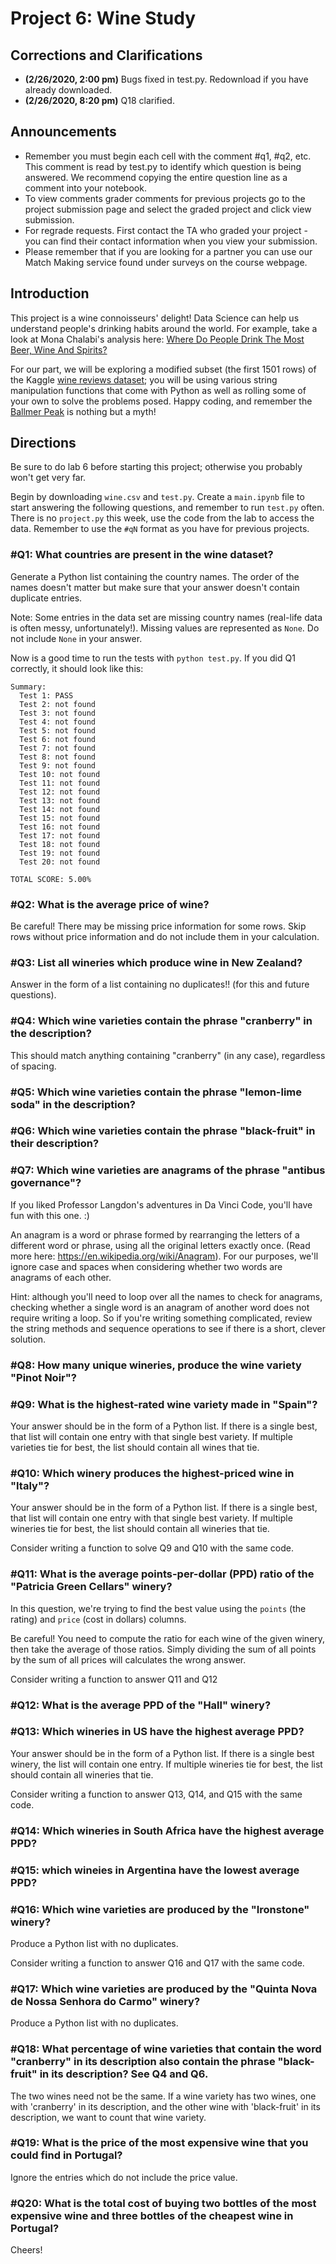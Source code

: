 # Project 6: Wine Study

## Corrections and Clarifications

* **(2/26/2020, 2:00 pm)** Bugs fixed in test.py. Redownload if you have already downloaded.
* **(2/26/2020, 8:20 pm)** Q18 clarified.

## Announcements

* Remember you must begin each cell with the comment #q1, #q2, etc.  This comment is read by test.py to
identify which question is being answered. We recommend copying the entire question line as a comment
into your notebook.
* To view comments grader comments for previous projects go to the project submission page and select
the graded project and click view submission.
* For regrade requests.  First contact the TA who graded your project - you can find their contact
information when you view your submission.
* Please remember that if you are looking for a partner you can use our Match Making service found under surveys on the course webpage.

## Introduction

This project is a wine connoisseurs' delight!  Data Science can help us understand people's drinking
habits around the world.  For example, take a look at Mona Chalabi's analysis
here: [Where Do People Drink The Most Beer, Wine And Spirits?](https://fivethirtyeight.com/features/dear-mona-followup-where-do-people-drink-the-most-beer-wine-and-spirits/)

For our part, we will be exploring a modified subset (the first 1501 rows) of the Kaggle
[wine reviews dataset](https://www.kaggle.com/zynicide/wine-reviews);
you will be using various string manipulation functions that come with
Python as well as rolling some of your own to solve the problems
posed. Happy coding, and remember the [Ballmer
Peak](https://xkcd.com/323/) is nothing but a myth!

## Directions

Be sure to do lab 6 before starting this project; otherwise you
probably won't get very far.

Begin by downloading `wine.csv` and `test.py`.  Create a `main.ipynb`
file to start answering the following questions, and remember to run
`test.py` often.  There is no `project.py` this week, use the code from the lab to access the data.  Remember to use
the `#qN` format as you have for previous projects.

### #Q1: What countries are present in the wine dataset?

Generate a Python list containing the country names. The order of the names doesn't matter but make sure that your answer doesn't contain duplicate entries.

Note: Some entries in the data set are missing country names (real-life data is often messy,
unfortunately!).  Missing values are represented as `None`. Do not include `None` in your answer.

Now is a good time to run the tests with `python test.py`.  If you did Q1 correctly, it should look like this:

```
Summary:
  Test 1: PASS
  Test 2: not found
  Test 3: not found
  Test 4: not found
  Test 5: not found
  Test 6: not found
  Test 7: not found
  Test 8: not found
  Test 9: not found
  Test 10: not found
  Test 11: not found
  Test 12: not found
  Test 13: not found
  Test 14: not found
  Test 15: not found
  Test 16: not found
  Test 17: not found
  Test 18: not found
  Test 19: not found
  Test 20: not found

TOTAL SCORE: 5.00%
```

### #Q2: What is the average price of wine?

Be careful!  There may be missing price information for some rows. Skip rows without price information and do not include them in your calculation.

### #Q3: List all wineries which produce wine in New Zealand?

Answer in the form of a list containing no duplicates!! (for this and future questions).

### #Q4: Which wine varieties contain the phrase "cranberry" in the description?

This should match anything containing "cranberry" (in any case), regardless of
spacing.

### #Q5: Which wine varieties contain the phrase "lemon-lime soda" in the description?


### #Q6: Which wine varieties contain the phrase "black-fruit" in their description?

### #Q7: Which wine varieties are anagrams of the phrase "antibus governance"?

If you liked Professor Langdon's adventures in Da Vinci Code, you'll have fun with this one. :)

An anagram is a word or phrase formed by rearranging the letters of a different word or phrase, using all the original letters exactly once.
(Read more here: https://en.wikipedia.org/wiki/Anagram).  For our
purposes, we'll ignore case and spaces when considering whether two words are anagrams of each other.

Hint: although you'll need to loop over all the names to check for
anagrams, checking whether a single word is an anagram of another word
does not require writing a loop.  So if you're writing something
complicated, review the string methods and sequence operations to see
if there is a short, clever solution.

### #Q8: How many unique wineries, produce the wine variety "Pinot Noir"?

### #Q9: What is the highest-rated wine variety made in "Spain"?

Your answer should be in the form of a Python list.  If there is a single best, that list will contain one entry with that single best variety.  If
multiple varieties tie for best, the list should contain all wines that tie.

### #Q10: Which winery produces the highest-priced wine in "Italy"?

Your answer should be in the form of a Python list.  If there is a single best, that list will contain one entry with that single best variety.  If
multiple wineries tie for best, the list should contain all wineries that tie.

Consider writing a function to solve Q9 and Q10 with the same code.

### #Q11: What is the average points-per-dollar (PPD) ratio of the "Patricia Green Cellars" winery?

In this question, we're trying to find the best value using the
`points` (the rating) and `price` (cost in dollars) columns.

Be careful!  You need to compute the ratio for each wine of the given
winery, then take the average of those ratios.  Simply dividing the
sum of all points by the sum of all prices will calculates the wrong
answer.

Consider writing a function to answer Q11 and Q12

### #Q12: What is the average PPD of the "Hall" winery?

### #Q13: Which wineries in US have the highest average PPD?

Your answer should be in the form of a Python list.  If there is a single best winery, the list will contain one entry.  If multiple wineries tie for best, the list should contain all wineries that tie.

Consider writing a function to answer Q13, Q14, and Q15 with the same code.

### #Q14: Which wineries in South Africa have the highest average PPD?

### #Q15: which wineies in Argentina have the lowest average PPD?

### #Q16: Which wine varieties are produced by the "Ironstone" winery?

Produce a Python list with no duplicates.

Consider writing a function to answer Q16 and Q17 with the same code.

### #Q17: Which wine varieties are produced by the "Quinta Nova de Nossa Senhora do Carmo" winery?

Produce a Python list with no duplicates.

### #Q18: What percentage of wine varieties that contain the word "cranberry" in its description also contain the phrase "black-fruit" in its description? See Q4 and Q6.

The two wines need not be the same. If a wine variety has two wines, one with 'cranberry' in its description, and the other wine with 'black-fruit' in its description, we want to count that wine variety.

### #Q19: What is the price of the most expensive wine that you could find in Portugal?

Ignore the entries which do not include the price value.

### #Q20: What is the total cost of buying two bottles of the most expensive wine and three bottles of the cheapest wine in Portugal?

Cheers!
